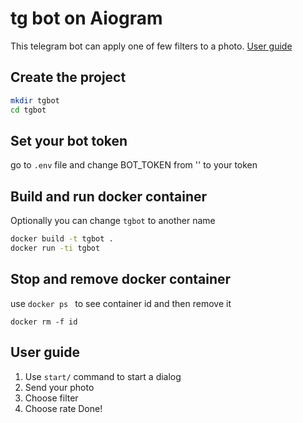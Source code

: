 # tg bot on Aiogram

This telegram bot can apply one of few filters to a photo. [User guide](#user-guide)

## Create the project

```bash
mkdir tgbot
cd tgbot
```

## Set your bot token

go to `.env` file and change BOT_TOKEN from '' to your token

## Build and run docker container

Optionally you can change `tgbot` to another name

```bash
docker build -t tgbot .
docker run -ti tgbot
```

## Stop and remove docker container

use `docker ps ` to see container id and then remove it

```
docker rm -f id
```

## User guide

1. Use `start/` command to start a dialog
2. Send your photo
3. Choose filter
4. Choose rate
Done!

